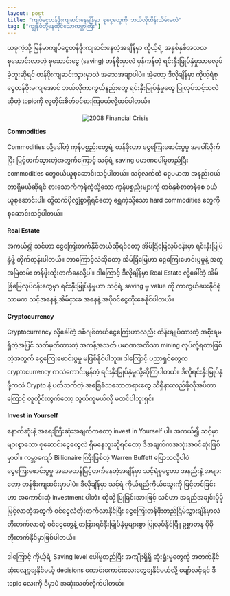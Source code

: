 ```yaml
---
layout: post
title: "ကျပ်ငွေတန်ဖိုးကျဆင်းနေချိန်မှာ စုငွေတွေကို ဘယ်လိုထိန်းသိမ်းမလဲ"
tag: ["ကျွန်ုပ်တို့နေထိုင်သောကမ္ဘာကြီး"]
---
```


ယခုကဲ့သို့ မြန်မာကျပ်ငွေတန်ဖိုးကျဆင်းနေတဲ့အချိန်မှာ ကိုယ့်ရဲ့ အနှစ်နှစ်အလလစုဆောင်းလာတဲ့ စုဆောင်းငွေ (saving) တန်ဖိုးမှာလဲ မှန်ကန်တဲ့ ရင်းနှီးမြုပ်နှံမှုသာမလုပ်ခဲ့ဘူးဆိုရင် တန်ဖိုးကျဆင်းသွားမှာလဲ အသေအချာပါပဲ။ အဲ့တော့ ဒီလိုချိန်မှာ ကိုယ့်ရဲစုငွေတန်ဖိုးမကျအောင် ဘယ်လိုကာကွယ်နည်းတွေ ရင်းနှီးမြုပ်နှံမှုတွေ ပြုလုပ်သင့်သလဲဆိုတဲ့ topicကို လူတိုင်းစိတ်၀င်စားကြမယ်လို့ထင်ပါတယ်။

<!-- more -->
<p align="center">
  <img  src="http://drive.google.com/uc?export=view&id=1rJe3a1EYAcp_x_bO7Juuzv1p57YhHHv_" alt="2008 Financial Crisis">
</p>

**Commodities**

Commodities လို့ခေါ်တဲ့ ကုန်ပစ္စည်းတွေရဲ့ တန်ဖိုးဟာ ငွေကြေးဖောင်းပွမှု အပေါ်လိုက်ပြီး မြင့်တက်သွားတဲ့အတွက်ကြောင့် သင့်ရဲ့ saving ပမာဏပေါ်မူတည်ပြီး commodities တွေ၀ယ်ယူစုဆောင်းသင့်ပါတယ်။
သင့်လက်ထဲ ငွေပမာဏ အနည်းငယ်တာရှိမယ်ဆိုရင် စားသောက်ကုန်ကဲ့သို့သော ကုန်ပစ္စည်းများကို တစ်နှစ်စာတန်စေ ၀ယ်ယူစုဆောင်းပါ။ ထို့ထက်ပိုလျှံစွာရှိရင်တော့ ရွှေကဲ့သို့သော  hard commodities တွေကို စုဆောင်းသင့်ပါတယ်။

**Real Estate**

အကယ်၍ သင်ဟာ ငွေကြေးတက်နိုင်တယ်ဆိုရင်တော့ အိမ်ခြံမြေလုပ်ငန်းမှာ ရင်းနှီးမြုပ်နှံဖို့ တိုက်တွန်းပါတယ်။ ဘာကြောင့်လဲဆိုတော့ အိမ်ခြံမြေဟာ ငွေကြေးဖောင်းပွမှုနဲ့ အတူ အမြဲတမ်း တန်ဖိုး‌ထိုးတက်နေလို့ပါ။ ဒါကြောင့် ဒီလိုချိန်မှာ Real Estate လို့ခေါ်တဲ့ အိမ်ခြံမြေလုပ်ငန်းတွေမှာ ရင်းနှီးမြုပ်နှံမှုဟာ သင့်ရဲ့ saving မှ value ကို ကာကွယ်ပေးနိုင်ရုံသာမက သင့်အနေနဲ့ အိမ်ငှားခ အနေနဲ့ အပို၀င်ငွေတိုးစေနိုင်ပါတယ်။

**Cryptocurrency**

Cryptocurrency လို့ခေါ်တဲ့ ဒစ်ဂျစ်တယ်ငွေကြေးဟာလည်း ထိန်းချုပ်ထားတဲ့ အစိုးရမရှိတဲ့အပြင် သတ်မှတ်ထားတဲ့ အကန့်အသတ် ပမာဏအထိသာ mining လုပ်လို့ရတာဖြစ်တဲ့အတွက် ငွေကြေးဖောင်းပွမှု မဖြစ်နိုင်ပါဘူး။ ဒါကြောင့် ပညာရှင်တွေက cryptocurrency ကလဲကောင်းမွန်တဲ့ ရင်းနှီးမြုပ်နှံမှုလို့ဆိုကြပါတယ်။ ဒီလိုရင်းနှီးမြုပ်နှံဖို့ကလဲ Crypto နဲ့ ပတ်သက်တဲ့ အခြေခံသဘောတရားတွေ သိရှိနားလည်ဖို့လိုအပ်တာကြောင့် လူတိုင်းတွက်တော့ လွယ်ကူမယ်လို့ မထင်ပါဘူးရှင်။

**Invest in Yourself**

နောက်ဆုံးနဲ့ အရေးကြီးဆုံးအချက်ကတော့ invest in Yourself ပါ။ အကယ်၍ သင့်မှာ များစွာသော စုဆောင်းငွေတွေလဲ ရှိမနေဘူးဆိုရင်တော့ ဒီအချက်ကအသုံးအ၀င်ဆုံးဖြစ်မှာပါ။ ကမ္ဘာကျော် Billionaire ကြီးဖြစ်တဲ့ Warren Buffett ပြောသလိုပါပဲ ငွေကြေးဖောင်းပွမှု အဆမတန်မြင့်တက်နေတဲ့အချိန်မှာ သင့်ရဲစုငွေဟာ အနည်းနဲ့ အများတော့ တန်ဖိုးကျဆင်းမှာပါပဲ။ ဒီလိုချိန်မှာ သင့်ရဲ ကိုယ်ရည်ကိုယ်သွေးကို မြင့်တင်ခြင်းဟာ အကောင်းဆုံ investment ပါဘဲ။ ထိုသို့ ပြုခြင်းအားဖြင့် သင်ဟာ အရည်အချင်းပိုမိုမြင့်လာတဲ့အတွက် ၀င်ငွေလဲတိုးတက်လာနိုင်ပြီး ငွေကြေးတန်ဖိုးတည်ငြိမ်သွားချိန်မှာလဲ တိုးတက်လာတဲ့ ၀င်ငွေတွေနဲ့ တခြားရင်နှီးမြုပ်နှံမှုများစွာ ပြုလုပ်နိုင်ပြီူ ဥစ္စာဓာန ပိုမိုတိုးတက်နိုင်မှာဖြစ်ပါတယ်။

ဒါကြောင့် ကိုယ့်ရဲ့ Saving level ပေါ်မူတည်ပြီး အကျိုးရှိရှိ ဆုံးရှုံးမှုတွေကို အတက်နိုင်ဆုံးလျော့ချနိုင်မယ့် decisions ကောင်းကောင်းလေးတွေချနိုင်မယ်လို့ မျော်လင့်ရင် ဒီ topic လေးကို ဒီမှာပဲ အဆုံးသတ်လိုက်ပါတယ်။ 
